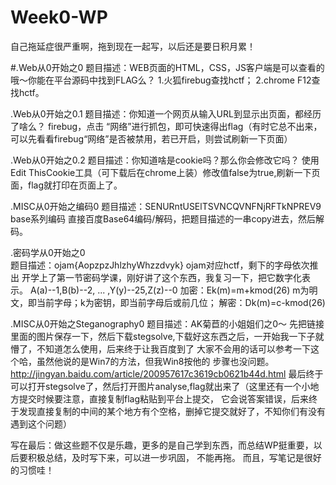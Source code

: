 # Week0-WP
自己拖延症很严重啊，拖到现在一起写，以后还是要日积月累！

#.Web从0开始之0
题目描述：WEB页面的HTML，CSS，JS客户端是可以查看的哦～你能在平台源码中找到FLAG么？
1.火狐firebug查找hctf；
2.chrome F12查找hctf。

.Web从0开始之0.1
题目描述：你知道一个网页从输入URL到显示出页面，都经历了啥么？
firebug，点击 “网络”进行抓包，即可快速得出flag（有时它总不出来，可以先看看firebug“网络”是否被禁用，若已开启，则尝试刷新一下页面）

.Web从0开始之0.2
题目描述：你知道啥是cookie吗？那么你会修改它吗？
使用Edit ThisCookie工具（可下载后在chrome上装）修改值false为true,刷新一下页面，flag就打印在页面上了。

.MISC从0开始之编码0
题目描述：SENURntUSElTSVNCQVNFNjRFTkNPREV9     base系列编码
直接百度Base64编码/解码，把题目描述的一串copy进去，然后解码。

.密码学从0开始之0	
题目描述：ojam{AopzpzJhlzhyWhzzdvyk}
ojam对应hctf，剩下的字母依次推出
开学上了第一节密码学课，刚好讲了这个东西，我复习一下，把它数字化表示。
A(a)--1,B(b)--2, ... ,Y(y)--25,Z(z)--0
加密：Ek(m)=m+kmod(26)    m为明文，即当前字母；k为密钥，即当前字母后或前几位；
解密：Dk(m)=c-kmod(26)

.MISC从0开始之Steganography0
题目描述：AK菊苣的小姐姐们之0～
先把链接里面的图片保存一下，然后下载stegsolve,下载好这东西之后，一开始我一下子就懵了，不知道怎么使用，后来终于让我百度到了
大家不会用的话可以参考一下这个哈，虽然他说的是Win7的方法，但我Win8按他的 步骤也没问题。
http://jingyan.baidu.com/article/200957617c3619cb0621b44d.html
最后终于可以打开stegsolve了，然后打开图片analyse,flag就出来了（这里还有一个小地方提交时候要注意，直接复制flag粘贴到平台上提交，
它会说答案错误，后来终于发现直接复制的中间的某个地方有个空格，删掉它提交就好了，不知你们有没有遇到这个问题）

写在最后：做这些题不仅是乐趣，更多的是自己学到东西，而总结WP挺重要，以后要积极总结，及时写下来，可以进一步巩固， 不能再拖。
而且，写笔记是很好的习惯哇！
